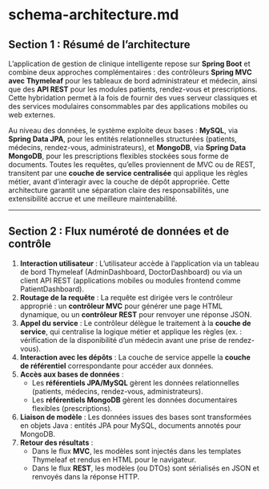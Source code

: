 # schema-architecture.md

## Section 1 : Résumé de l’architecture

L’application de gestion de clinique intelligente repose sur **Spring Boot** et combine deux approches complémentaires : des contrôleurs **Spring MVC avec Thymeleaf** pour les tableaux de bord administrateur et médecin, ainsi que des **API REST** pour les modules patients, rendez-vous et prescriptions. Cette hybridation permet à la fois de fournir des vues serveur classiques et des services modulaires consommables par des applications mobiles ou web externes.

Au niveau des données, le système exploite deux bases : **MySQL**, via **Spring Data JPA**, pour les entités relationnelles structurées (patients, médecins, rendez-vous, administrateurs), et **MongoDB**, via **Spring Data MongoDB**, pour les prescriptions flexibles stockées sous forme de documents. Toutes les requêtes, qu’elles proviennent de MVC ou de REST, transitent par une **couche de service centralisée** qui applique les règles métier, avant d’interagir avec la couche de dépôt appropriée. Cette architecture garantit une séparation claire des responsabilités, une extensibilité accrue et une meilleure maintenabilité.

---

## Section 2 : Flux numéroté de données et de contrôle

1. **Interaction utilisateur** : L’utilisateur accède à l’application via un tableau de bord Thymeleaf (AdminDashboard, DoctorDashboard) ou via un client API REST (applications mobiles ou modules frontend comme PatientDashboard).
2. **Routage de la requête** : La requête est dirigée vers le contrôleur approprié : un **contrôleur MVC** pour générer une page HTML dynamique, ou un **contrôleur REST** pour renvoyer une réponse JSON.
3. **Appel du service** : Le contrôleur délègue le traitement à la **couche de service**, qui centralise la logique métier et applique les règles (ex. : vérification de la disponibilité d’un médecin avant une prise de rendez-vous).
4. **Interaction avec les dépôts** : La couche de service appelle la **couche de référentiel** correspondante pour accéder aux données.
5. **Accès aux bases de données** :
   - Les **référentiels JPA/MySQL** gèrent les données relationnelles (patients, médecins, rendez-vous, administrateurs).
   - Les **référentiels MongoDB** gèrent les données documentaires flexibles (prescriptions).
6. **Liaison de modèle** : Les données issues des bases sont transformées en objets Java : entités JPA pour MySQL, documents annotés pour MongoDB.
7. **Retour des résultats** :
   - Dans le flux **MVC**, les modèles sont injectés dans les templates Thymeleaf et rendus en HTML pour le navigateur.
   - Dans le flux **REST**, les modèles (ou DTOs) sont sérialisés en JSON et renvoyés dans la réponse HTTP.
